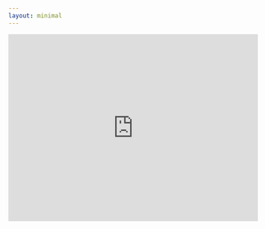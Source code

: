 ```yaml
---
layout: minimal
---
```

<embed src="http://github.com/allison-matthews/allison-matthews.github.io/raw/master/pdfs/paperv8.pdf" width="500" height="375" type="application/pdf">

